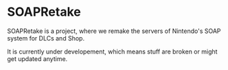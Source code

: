# SOAPRetake
SOAPRetake is a project, where we remake the servers of Nintendo's SOAP system for DLCs and Shop.

It is currently under developement, which means stuff are broken or might get updated anytime.

